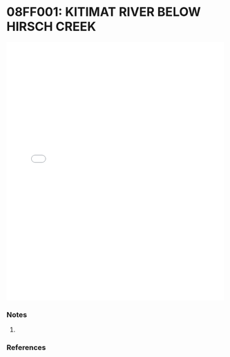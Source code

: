 # 08FF001: KITIMAT RIVER BELOW HIRSCH CREEK

<iframe src="/distribution_estimation/_static/stations/08FF001_fdc.html" width="100%" height="600" frameborder="0"></iframe>

### Notes
1. 

### References

